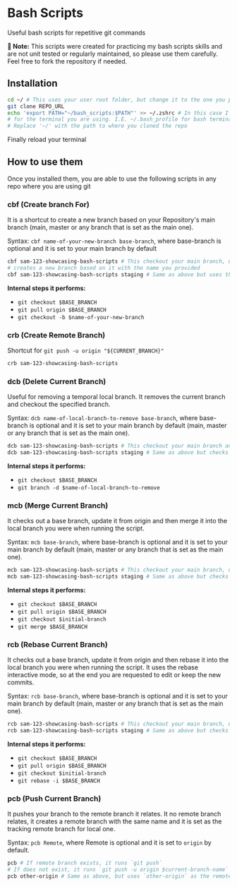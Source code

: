 # Bash Scripts

Useful bash scripts for repetitive git commands

**🧪 Note:** This scripts were created for practicing my bash scripts skills and are not unit tested or regularly maintained, so please use them carefully. Feel free to fork the repository if needed.


## Installation

```bash
cd ~/ # This uses your user root folder, but change it to the one you prefer
git clone REPO_URL
echo 'export PATH="~/bash_scripts:$PATH"' >> ~/.zshrc # In this case I am using .zsh, use the corresponding file
# for the terminal you are using. I.E. ~/.bash_profile for bash terminal.
# Replace '~/' with the path to where you cloned the repo
```

Finally reload your terminal

## How to use them

Once you installed them, you are able to use the following scripts in any repo where you are using git

### cbf (Create branch For)

It is a shortcut to create a new branch based on your Repository's main branch (main, master or any branch that is set as the main one).

Syntax: `cbf name-of-your-new-branch base-branch`, where base-branch is optional and it is set to your main branch by default

```bash
cbf sam-123-showcasing-bash-scripts # This checkout your main branch, update it from origin and then
# creates a new branch based on it with the name you provided
cbf sam-123-showcasing-bash-scripts staging # Same as above but uses the staging branch instead of your main one
```

**Internal steps it performs:**

 - `git checkout $BASE_BRANCH`
 - `git pull origin $BASE_BRANCH`
 - `git checkout -b $name-of-your-new-branch`

### crb (Create Remote Branch)

Shortcut for `git push -u origin "${CURRENT_BRANCH}"`

```bash
crb sam-123-showcasing-bash-scripts
```

### dcb (Delete Current Branch)

Useful for removing a temporal local branch. It removes the current branch and checkout the specified branch.

Syntax: `dcb name-of-local-branch-to-remove base-branch`, where base-branch is optional and it is set to your main branch by default (main, master or any branch that is set as the main one).

```bash
dcb sam-123-showcasing-bash-scripts # This checkout your main branch and then delete the sam-123-showcasing-bash-scripts local branch
dcb sam-123-showcasing-bash-scripts staging # Same as above but checks out the staging branch instead of your main one
```

**Internal steps it performs:**

 - `git checkout $BASE_BRANCH`
 - `git branch -d $name-of-local-branch-to-remove`

### mcb (Merge Current Branch)

It checks out a base branch, update it from origin and then merge it into the local branch you were when running the script.

Syntax: `mcb base-branch`, where base-branch is optional and it is set to your main branch by default (main, master or any branch that is set as the main one).

```bash
mcb sam-123-showcasing-bash-scripts # This checkout your main branch, update it from origin, then checks out your initial local branch and finally merge the main branch into it
mcb sam-123-showcasing-bash-scripts staging # Same as above but checks out and merges staging instead of the main one
```

**Internal steps it performs:**

 - `git checkout $BASE_BRANCH`
 - `git pull origin $BASE_BRANCH`
 - `git checkout $initial-branch`
 - `git merge $BASE_BRANCH`

### rcb (Rebase Current Branch)

It checks out a base branch, update it from origin and then rebase it into the local branch you were when running the script. It uses the rebase interactive mode, so at the end you are requested to edit or keep the new commits.

Syntax: `rcb base-branch`, where base-branch is optional and it is set to your main branch by default (main, master or any branch that is set as the main one).

```bash
rcb sam-123-showcasing-bash-scripts # This checkout your main branch, update it from origin, then checks out your initial local branch and finally rebase the main branch into it
rcb sam-123-showcasing-bash-scripts staging # Same as above but checks out and rebase staging instead of the main one
```

**Internal steps it performs:**

 - `git checkout $BASE_BRANCH`
 - `git pull origin $BASE_BRANCH`
 - `git checkout $initial-branch`
 - `git rebase -i $BASE_BRANCH`

### pcb (Push Current Branch)

It pushes your branch to the remote branch it relates. It no remote branch relates, it creates a remote branch with the same name and it is set as the tracking remote branch for local one.

Syntax: `pcb Remote`, where Remote is optional and it is set to `origin` by default.

```bash
pcb # If remote branch exists, it runs `git push`
# If does not exist, it runs `git push -u origin $current-branch-name`
pcb other-origin # Same as above, but uses `other-origin` as the remote instead of using `origin`
```